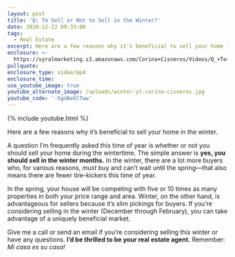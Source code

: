 ```yaml
---
layout: post
title: 'Q: To Sell or Not to Sell in the Winter?'
date: 2020-12-22 09:33:00
tags:
  - Real Estate
excerpt: Here are a few reasons why it’s beneficial to sell your home in the winter.
enclosure: >-
  https://vyralmarketing.s3.amazonaws.com/Corina+Cisneros/Videos/Q_+To+Sell+or+Not+to+Sell+in+the+Winter_.mp4
pullquote:
enclosure_type: video/mp4
enclosure_time:
use_youtube_image: true
youtube_alternate_image: /uploads/winter-yt-corina-cisneros.jpg
youtube_code: '-5gdAeXlTww'
---
```


{% include youtube.html %}

Here are a few reasons why it’s beneficial to sell your home in the winter.

A question I’m frequently asked this time of year is whether or not you should sell your home during the wintertime. The simple answer is **yes, you should sell in the winter months.** In the winter, there are a lot more buyers who, for various reasons, *must* buy and can’t wait until the spring—that also means there are fewer tire-kickers this time of year.&nbsp;

In the spring, your house will be competing with five or 10 times as many properties in both your price range and area. Winter, on the other hand, is advantageous for sellers because it’s slim pickings for buyers. If you’re considering selling in the winter (December through February), you can take advantage of a uniquely beneficial market.&nbsp;

Give me a call or send an email if you’re considering selling this winter or have any questions. **I’d be thrilled to be your real estate agent.** Remember: *Mi casa es su casa\!*
